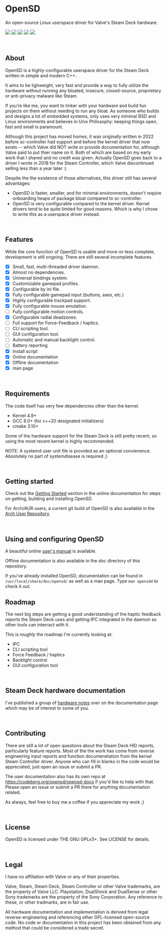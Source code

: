 # OpenSD
An open-source Linux userspace driver for Valve's Steam Deck hardware.

[![](https://img.shields.io/badge/license-GPLv3-lightgray?style=for-the-badge)](https://choosealicense.com/licenses/gpl-3.0/) 
[![](https://img.shields.io/badge/Written%20in-C%2B%2B-%23f34b7d?style=for-the-badge)]()
[![](https://img.shields.io/gitea/v/release/opensd/opensd?gitea_url=https%3A%2F%2Fcodeberg.org&display_name=release&style=for-the-badge)]() 
[![](https://img.shields.io/gitea/last-commit/OpenSD/OpenSD?gitea_url=https%3A%2F%2Fcodeberg.org&style=for-the-badge)]() 
[![](https://img.shields.io/gitea/issues/open/OpenSD/OpenSD?gitea_url=https%3A%2F%2Fcodeberg.org&style=for-the-badge)]()

<br>

## About
OpenSD is a highly-configurable userspace driver for the Steam Deck written in simple and modern C++.

It aims to be lighweight, very fast and provide a way to fully utilize the hardware without running any bloated, insecure, closed-source, proprietary or anti-privacy malware like Steam.

If you’re like me, you want to tinker with your hardware and build fun projects on them without needing to run any bloat.  As someone who builds and designs a lot of embedded systems, only uses very minimal BSD and Linux environments and believes in Unix Philosophy: keeping things open, fast and small is paramount.

Although this project has moved homes, it was originally written in 2022 before sc-controller had support and before the kernel driver that now exists -- which Valve did NOT write or provide documentation for, although Valve paid to put thier name on it.  Both of which are based on my early work that I shared and no credit was given.  Actually OpenSD goes back to a driver I wrote in 2018 for the Steam Controller, which Valve discontinued selling less than a year later :)

Despite the the existence of those alternatives, this driver still has several advantages:  
- OpenSD is faster, smaller, and for minimal environments, doesn't require onboarding heaps of package bloat compared to sc-controller.
- OpenSD is very configurable compared to the kernel driver.  Kernel drivers tend to be quite limited for good reasons.  Which is why I chose to write this as a userspace driver instead.

<br>

## Features
While the core function of OpenSD is usable and more-or-less complete, development is still ongoing.  There are still several incomplete features.

- [x]   Small, fast, multi-threaded driver daemon.
- [x]   Almost no dependencies.
- [x]   Universal bindings system.
- [x]   Customizable gamepad profiles.
- [x]   Configurable by ini file.
- [x]   Fully configurable gamepad input (buttons, axes, etc.)
- [x]   Highly configurable trackpad support.
- [x]   Fully configurable mouse emulation.
- [ ]   Fully configurable motion controls.
- [x]   Configurable radial deadzones.
- [ ]   Full support for Force-Feedback / haptics.
- [ ]   CLI scripting tool.
- [ ]   GUI configuration tool.
- [ ]   Automatic and manual backlight control.
- [ ]   Battery reporting
- [x]   Install script
- [x]   Online documentation
- [x]   Offline documentation
- [x]   man page

<br>


## Requirements
The code itself has very few dependencies other than the kernel.
- Kernel 4.9+
- GCC 8.0+ (for c++20 designated initializers)
- cmake 3.10+

Some of the hardware support for the Steam Deck is still pretty recent, so using the most recent kernel is highly recommended.

NOTE: A systemd user unit file is provided as an optional convienence. Absolutely no part of systemdisease is required ;)

<br>

## Getting started
Check out the [Getting Started](https://opensd.codeberg.page) section in the online documentation for steps on getting, building and installing OpenSD.

For Arch/AUR users, a current git build of OpenSD is also available in the [Arch User Repository](https://aur.archlinux.org/packages/opensd-git).

<br>

## Using and configuring OpenSD
A beautiful online [user's manual](https://opensd.codeberg.page) is available.

Offline documentation is also available in the *doc* directory of this repository.  

If you've already installed OpenSD, documentation can be found in `/usr/local/share/doc/opensd/` as well as a man page.  Type `man opensdd` to check it out.

## Roadmap
The next big steps are getting a good understanding of the haptic feedback reports the Steam Deck uses and getting IPC integrated in the daemon so other tools can interract with it.

This is *roughly* the roadmap I'm currently looking at:
- IPC
- CLI scripting tool
- Force Feedback / haptics
- Backlight control
- GUI configuration tool

<br>

## Steam Deck hardware documentation
I've published a group of [hardware notes](https://opensd.codeberg.page/opensd-docs/latest/hardware_notes/preface.html) over on the documentation page which may be of interest to some of you.

<br>

## Contributing
There are still a lot of open questions about the Steam Deck HID reports, particularly feature reports. 
Most of the the work has come from reverse engineering input reports and function documenetation from the kernel Steam Controller driver. 
Anyone who can fill in blanks in the code would be appreciated, just open an issue or submit a PR.

The user documentation also has its own repo at https://codeberg.org/opensd/opensd-docs if you'd like to help with that.  Please open an issue or submit a PR there for anything documentation related.

As always, feel free to buy me a coffee if you appreciate my work ;)

<br>

## License
OpenSD is licensed under THE GNU GPLv3+.  See LICENSE for details.

<br>

## Legal
I have no affiliation with Valve or any of their properties.

Valve, Steam, Steam Deck, Steam Controller or other Valve trademarks, are the property of Valve LLC.  Playstation, DualShock and DualSense or other Sony trademarks are the property of the Sony Corporation.  Any reference to these, or other tradmarks, are in fair use.

All hardware documentation and implementation is derived from legal reverse-engineering and referencing other GPL-licensed open-source code.  No code or documentation in this project has been obtained from any method that could be considered a trade secret.
